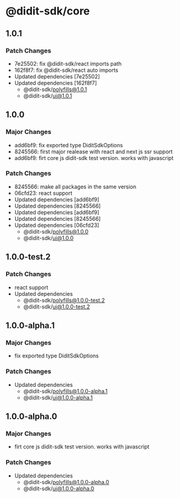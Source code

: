 # @didit-sdk/core

## 1.0.1

### Patch Changes

- 7e25502: fix @didit-sdk/react imports path
- 162f8f7: fix @didit-sdk/react auto imports
- Updated dependencies [7e25502]
- Updated dependencies [162f8f7]
  - @didit-sdk/polyfills@1.0.1
  - @didit-sdk/ui@1.0.1

## 1.0.0

### Major Changes

- add6bf9: fix exported type DiditSdkOptions
- 8245566: first major realease with react and next js ssr support
- add6bf9: firt core js didit-sdk test version. works with javascript

### Patch Changes

- 8245566: make all packages in the same version
- 06cfd23: react support
- Updated dependencies [add6bf9]
- Updated dependencies [8245566]
- Updated dependencies [add6bf9]
- Updated dependencies [8245566]
- Updated dependencies [06cfd23]
  - @didit-sdk/polyfills@1.0.0
  - @didit-sdk/ui@1.0.0

## 1.0.0-test.2

### Patch Changes

- react support
- Updated dependencies
  - @didit-sdk/polyfills@1.0.0-test.2
  - @didit-sdk/ui@1.0.0-test.2

## 1.0.0-alpha.1

### Major Changes

- fix exported type DiditSdkOptions

### Patch Changes

- Updated dependencies
  - @didit-sdk/polyfills@1.0.0-alpha.1
  - @didit-sdk/ui@1.0.0-alpha.1

## 1.0.0-alpha.0

### Major Changes

- firt core js didit-sdk test version. works with javascript

### Patch Changes

- Updated dependencies
  - @didit-sdk/polyfills@1.0.0-alpha.0
  - @didit-sdk/ui@1.0.0-alpha.0
